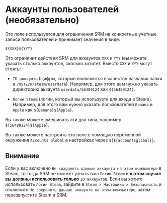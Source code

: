 # Аккаунты пользователей (необязательно)

Это поле используется для ограничения SRM на конкретные учетные записи пользователей и принимает значения в виде:

`${XXX}${YYY}`

Это ограничит действия SRM для аккаунтов `XXX` и `YYY` (вы можете указать столько аккаунтов, сколько хотите). Вместо `XXX` и `YYY` могут стоять:

* `ID аккаунта` (Цифры, которые появляются в качестве названия папки в `/путь/к/steam/userdata`). Например, для этого вам нужно указать директорию аккаунта `userdata/56489124` как `${56489124}`.

* `Логин Steam` (логин, который вы используете для входа в Steam). Например, для этого вам нужно указать пользователей `Banana` и `Apple` как `${Banana}${Apple}`.

Вы также можете смешивать эти два типа, например `${56489124}${Apple}`.

Вы также можете настроить это поле с помощью переменной окружения `Accounts Global` в настройках через `${${accountsglobal}}`.

## Внимание

Если у вас включено `Не сохранять данные аккаунта на этом компьютере` в Steam, то тогда SRM не сможет узнать ваш `Логин Steam` и **в этом случае вы должны использовать только** `ID аккаунтов`. Если вы хотите использовать `Логин Steam`, зайдите в `Steam > Настройки > Безопасность` и отключите `Не сохранять данные аккаунта на этом компьютере`, затем перезапустите Steam и SRM.
